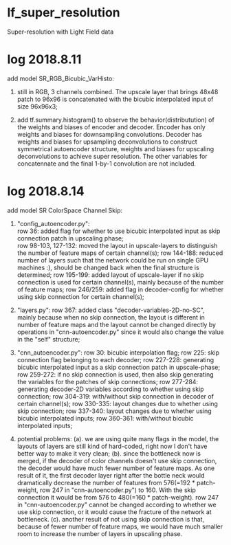 # lf_super_resolution
Super-resolution with Light Field data

# log 2018.8.11
add model SR_RGB_Bicubic_VarHisto:
1. still in RGB, 3 channels combined. The upscale layer that brings 48x48 patch to 96x96 is concatenated with the bicubic interpolated input of size 96x96x3;

2. add tf.summary.histogram() to observe the behavior(distributution) of the weights and biases of encoder and decoder. Encoder has only weights and biases for downsampling convolutions. Decoder has weights and biases for upsampling deconvolutions to construct symmetrical autoencoder structure, weights and biases for upscaling deconvolutions to achieve super resolution. The other variables for concatennate and the final 1-by-1 convolution are not included. 


# log 2018.8.14
add model SR ColorSpace Channel Skip:
1. "config_autoencoder.py": 
</br>row 36: added flag for whether to use bicubic interpolated input as skip connection patch in upscaling phase;
</br>row 98-103, 127-132: moved the layout in upscale-layers to distinguish the number of feature maps of certain channel(s);
row 144-188: reduced number of layers such that the network could be run on single GPU machines :), should be changed back when the final structure is determined;
row 195-199: added layout of upscale-layer if no skip connection is used for certain channel(s), mainly because of the number of feature maps;
row 246/259: added flag in decoder-config for whether using skip connection for certain channel(s);

2. "layers.py":
row 367: added class "decoder-variables-2D-no-SC", mainly because when no skip connection, the layout is different in number of feature maps and the layout cannot be changed directly by operations in "cnn-autoencoder.py" since it would also change the value in the "self" structure;

3. "cnn_autoencoder.py":
row 30: bicubic interpolation flag;
row 225: skip connection flag belonging to each decoder;
row 227-228: generating bicubic interpolated input as a skip connection patch in upscale-phase;
row 259-272: if no skip connection is used, then also skip generating the variables for the patches of skip connections;
row 277-284: generating decoder-2D variables according to whether using skip connection;
row 304-319: with/without skip connection in decoder of certain channel(s);
row 330-335: layout changes due to whether using skip connection;
row 337-340: layout changes due to whether using bicubic interpolated inputs;
row 360-361: with/without bicubic interpolated inputs;

4. potential problems:
(a). we are using quite many flags in the model, the layouts of layers are still kind of hard-coded, right now I don't have better way to make it very clean;
(b). since the bottleneck now is merged, if the decoder of color channels doesn't use skip connection, the decoder would have much fewer number of feature maps. As one result of it, the first decoder layer right after the bottle neck would dramatically decrease the number of features from 576(=192 * patch-weight, row 247 in "cnn-autoencoder.py") to 160. With the skip connection it would be from 576 to 480(=160 * patch-weight). row 247 in "cnn-autoencoder.py" cannot be changed according to whether we use skip connection, or it would cause the fracture of the network at bottleneck. 
(c). another result of not using skip connection is that, because of fewer number of feature maps, we would have much smaller room to increase the number of layers in upscaling phase.
 
  
